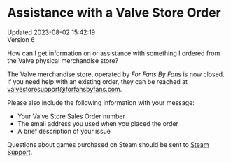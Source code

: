 # Assistance with a Valve Store Order
Updated 2023-08-02 15:42:19  
Version 6  

How can I get information on or assistance with something I ordered from the Valve physical merchandise store?  
  
The Valve merchandise store, operated by *For Fans By Fans* is now closed. If you need help with an existing order, they can be reached at valvestoresupport@forfansbyfans.com.  
  
Please also include the following information with your message:  
* Your Valve Store Sales Order number
* The email address you used when you placed the order
* A brief description of your issue
  
  
Questions about games purchased on Steam should be sent to [Steam Support](https://help.steampowered.com/en/faqs/view/6F69-0324-B2DB-6E7E).
